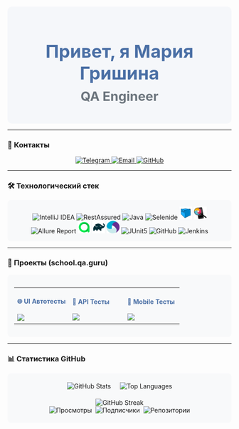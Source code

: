 <div align="center" style="background-color: #f5f7fa; padding: 20px; border-radius: 10px;">
  <h1 style="font-size: 2.5rem; color: #4a6fa5; margin-bottom: 10px;">Привет, я Мария Гришина</h1>
  <h2 style="font-size: 1.8rem; color: #6c757d; margin-top: 0;">QA Engineer</h2>
</div>

---

### 📍 Контакты
<p align="center">
  <a href="https://t.me/mariyalgri">
    <img src="https://img.shields.io/badge/-Telegram-2d96e8?style=for-the-badge&logo=telegram&logoColor=white" alt="Telegram">
  </a>
  <a href="mailto:panch-maria@yandex.ru">
    <img src="https://img.shields.io/badge/-Email-ff6b6b?style=for-the-badge&logo=mail.ru&logoColor=white" alt="Email">
  </a>
  <a href="https://github.com/MariaLGri">
    <img src="https://img.shields.io/badge/-GitHub-6e5494?style=for-the-badge&logo=github&logoColor=white" alt="GitHub">
  </a>
</p>

---

### 🛠 Технологический стек
<p align="center" style="background-color: #f8f9fa; padding: 15px; border-radius: 8px;">
  <img width="6%" title="IntelliJ IDEA" src="https://cdn.jsdelivr.net/gh/devicons/devicon/icons/intellij/intellij-original.svg">
  <img width="6%" title="RestAssured" src="https://avatars.githubusercontent.com/u/19369327?s=200&v=4">
  <img width="6%" title="Java" src="https://cdn.jsdelivr.net/gh/devicons/devicon/icons/java/java-original.svg">
  <img width="8%" title="Selenide" src="https://selenide.org/images/selenide-logo-big.png">
  <img width="6%" title="Selenoid" src="icon/Selenoid.svg">
  <img width="6%" title="Appium inspector" src="icon/appium_inspector.png">
  <img width="6%" title="Allure Report" src="https://avatars.githubusercontent.com/u/5879127?s=200&v=4">
  <img width="6%" title="Allure TestOps" src="icon/Allure_TO.svg">
  <img width="6%" title="Gradle" src="icon/Gradle.svg">
  <img width="6%" title="Appium" src="icon/Appium.svg">
  <img width="6%" title="JUnit5" src="https://junit.org/junit5/assets/img/junit5-logo.png">
  <img width="6%" title="GitHub" src="https://cdn.jsdelivr.net/gh/devicons/devicon/icons/github/github-original.svg">
  <img width="6%" title="Jenkins" src="https://cdn.jsdelivr.net/gh/devicons/devicon/icons/jenkins/jenkins-original.svg">
</p>

---

### 🎯 Проекты (school.qa.guru)
<div style="background-color: #f8f9fa; padding: 15px; border-radius: 8px;">

<table>
  <tr>
    <td width="33%">
      <h4 style="color: #4a6fa5;">🌐 UI Автотесты</h4>
      <a href="https://github.com/MariaLGri/UI_final_project">
        <img src="https://github-readme-stats.vercel.app/api/pin/?username=MariaLGri&repo=UI_final_project&theme=default&bg_color=f8f9fa&title_color=4a6fa5&text_color=495057" />
      </a>
    </td>
    <td width="33%">
      <h4 style="color: #4a6fa5;">🔌 API Тесты</h4>
      <a href="https://github.com/MariaLGri/Api_final_project">
        <img src="https://github-readme-stats.vercel.app/api/pin/?username=MariaLGri&repo=Api_final_project&theme=default&bg_color=f8f9fa&title_color=4a6fa5&text_color=495057" />
      </a>
    </td>
    <td width="33%">
      <h4 style="color: #4a6fa5;">📱 Mobile Тесты</h4>
      <a href="https://github.com/MariaLGri/mobile_automation_final_project">
        <img src="https://github-readme-stats.vercel.app/api/pin/?username=MariaLGri&repo=mobile_automation_final_project&theme=default&bg_color=f8f9fa&title_color=4a6fa5&text_color=495057" />
      </a>
    </td>
  </tr>
</table>

</div>

---

### 📊 Статистика GitHub
<div align="center" style="background-color: #f8f9fa; padding: 20px; border-radius: 8px;">

<div style="display: flex; flex-wrap: wrap; justify-content: center; gap: 20px; margin-bottom: 20px;">
  <div>
    <img src="https://github-readme-stats.vercel.app/api?username=MariaLGri&show_icons=true&theme=default&title_color=4a6fa5&text_color=495057&icon_color=6e5494&border_color=dee2e6&bg_color=f8f9fa&hide_border=true&include_all_commits=true&count_private=true&custom_title=Моя+активность" alt="GitHub Stats">
  </div>

  <div>
    <img src="https://github-readme-stats.vercel.app/api/top-langs/?username=MariaLGri&layout=compact&theme=default&title_color=4a6fa5&text_color=495057&border_color=dee2e6&bg_color=f8f9fa&hide_border=true&langs_count=6&custom_title=Используемые+языки" alt="Top Languages">
  </div>
</div>

<div>
  <img src="https://streak-stats.demolab.com?user=MariaLGri&theme=default&border=dee2e6&background=f8f9fa&dates=6c757d&stroke=dee2e6&ring=4a6fa5&fire=ff6b6b&currStreakNum=495057&sideNums=495057&currStreakLabel=4a6fa5" alt="GitHub Streak">
</div>

<div style="display: flex; justify-content: center; gap: 8px; flex-wrap: wrap;">
  <img src="https://komarev.com/ghpvc/?username=MariaLGri&color=4a6fa5&style=flat-square&label=Views" alt="Просмотры">
  <img src="https://img.shields.io/github/followers/MariaLGri?color=6e5494&style=flat-square&label=Followers" alt="Подписчики">
  <img src="https://img.shields.io/badge/Repos-8-ff6b6b?style=flat-square" alt="Репозитории">
</div>
</div>
